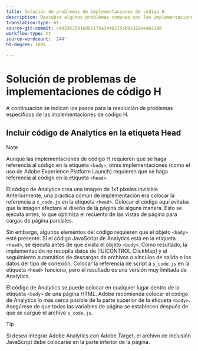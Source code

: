 ```yaml
---
title: Solución de problemas de implementaciones de código H
description: Descubra algunos problemas comunes con las implementaciones de JavaScript heredadas.
translation-type: ht
source-git-commit: c4833525816d81175a3446215eb92310ee4021dd
workflow-type: ht
source-wordcount: '244'
ht-degree: 100%

---
```



# Solución de problemas de implementaciones de código H

A continuación se indican los pasos para la resolución de problemas específicos de las implementaciones de código H.

## Incluir código de Analytics en la etiqueta Head

>[!NOTE]
>
>Aunque las implementaciones de código H requieren que se haga referencia al código en la etiqueta `<body>`, otras implementaciones (como el uso de Adobe Experience Platform Launch) requieren que se haga referencia al código en la etiqueta `<head>`.

El código de Analytics crea una imagen de 1x1 píxeles invisible. Anteriormente, una práctica común de implementación era colocar la referencia a `s_code.js` en la etiqueta `<head>`. Colocar el código aquí evitaba que la imagen afectara al diseño de la página de alguna manera. Esto se ejecuta antes, lo que optimiza el recuento de las vistas de página para cargas de página parciales.

Sin embargo, algunos elementos del código requieren que el objeto `<body>` esté presente. Si el código JavaScript de Analytics está en la etiqueta `<head>`, se ejecuta antes de que exista el objeto `<body>`. Como resultado, la implementación no recopila datos de [!UICONTROL ClickMap] y el seguimiento automático de descargas de archivos o vínculos de salida o los datos del tipo de conexión. Colocar la referencia de script a `s_code.js` en la etiqueta `<head>` funciona, pero el resultado es una versión muy limitada de Analytics.

El código de Analytics se puede colocar en cualquier lugar dentro de la etiqueta `<body>` de una página HTML. Adobe recomienda colocar el código de Analytics lo más cerca posible de la parte superior de la etiqueta `<body>`. Asegúrese de que todas las variables de página se establecen después de que se cargue el archivo `s_code.js`.

>[!TIP]
>
>Si desea integrar Adobe Analytics con Adobe Target, el archivo de inclusión JavaScript debe colocarse en la parte inferior de la página.

